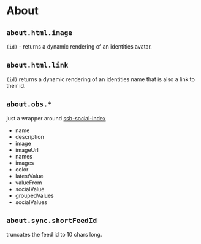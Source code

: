 
# About

## `about.html.image`

`(id)` - returns a dynamic rendering of an identities avatar.

## `about.html.link`

`(id)` returns a dynamic rendering of an identities name that is also a link to their id.

## `about.obs.*`

just a wrapper around [ssb-social-index](https://github.com/ssbc/ssb-social-index)

* name
* description
* image
* imageUrl
* names
* images
* color
* latestValue
* valueFrom
* socialValue
* groupedValues
* socialValues

## `about.sync.shortFeedId`

truncates the feed id to 10 chars long.
